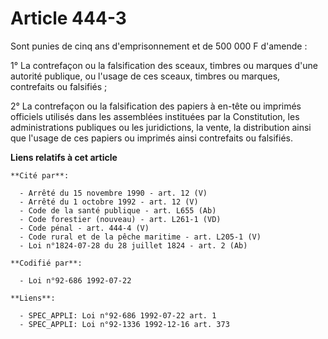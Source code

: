 # Article 444-3

Sont punies de cinq ans d'emprisonnement et de 500 000 F d'amende :

1° La contrefaçon ou la falsification des sceaux, timbres ou marques d'une autorité publique, ou l'usage de ces sceaux,
timbres ou marques, contrefaits ou falsifiés ;

2° La contrefaçon ou la falsification des papiers à en-tête ou imprimés officiels utilisés dans les assemblées instituées par
la Constitution, les administrations publiques ou les juridictions, la vente, la distribution ainsi que l'usage de ces
papiers ou imprimés ainsi contrefaits ou falsifiés.

**Liens relatifs à cet article**

	**Cité par**:

	  - Arrêté du 15 novembre 1990 - art. 12 (V)
	  - Arrêté du 1 octobre 1992 - art. 12 (V)
	  - Code de la santé publique - art. L655 (Ab)
	  - Code forestier (nouveau) - art. L261-1 (VD)
	  - Code pénal - art. 444-4 (V)
	  - Code rural et de la pêche maritime - art. L205-1 (V)
	  - Loi n°1824-07-28 du 28 juillet 1824 - art. 2 (Ab)

	**Codifié par**:

	  - Loi n°92-686 1992-07-22

	**Liens**:

	  - SPEC_APPLI: Loi n°92-686 1992-07-22 art. 1
	  - SPEC_APPLI: Loi n°92-1336 1992-12-16 art. 373
